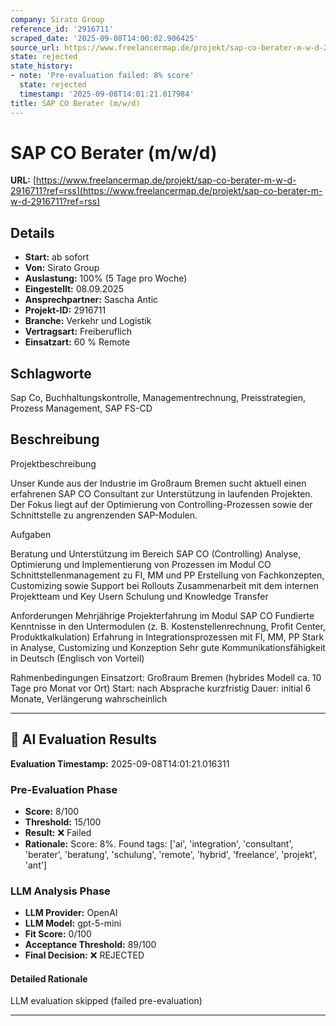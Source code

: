 ```yaml
---
company: Sirato Group
reference_id: '2916711'
scraped_date: '2025-09-08T14:00:02.906425'
source_url: https://www.freelancermap.de/projekt/sap-co-berater-m-w-d-2916711?ref=rss
state: rejected
state_history:
- note: 'Pre-evaluation failed: 8% score'
  state: rejected
  timestamp: '2025-09-08T14:01:21.017984'
title: SAP CO Berater (m/w/d)
---
```



# SAP CO Berater (m/w/d)
**URL:** [https://www.freelancermap.de/projekt/sap-co-berater-m-w-d-2916711?ref=rss](https://www.freelancermap.de/projekt/sap-co-berater-m-w-d-2916711?ref=rss)
## Details
- **Start:** ab sofort
- **Von:** Sirato Group
- **Auslastung:** 100% (5 Tage pro Woche)
- **Eingestellt:** 08.09.2025
- **Ansprechpartner:** Sascha Antic
- **Projekt-ID:** 2916711
- **Branche:** Verkehr und Logistik
- **Vertragsart:** Freiberuflich
- **Einsatzart:** 60
                                                % Remote

## Schlagworte
Sap Co, Buchhaltungskontrolle, Managementrechnung, Preisstrategien, Prozess Management, SAP FS-CD

## Beschreibung
Projektbeschreibung

Unser Kunde aus der Industrie im Großraum Bremen sucht aktuell einen erfahrenen SAP CO Consultant zur Unterstützung in laufenden Projekten. Der Fokus liegt auf der Optimierung von Controlling-Prozessen sowie der Schnittstelle zu angrenzenden SAP-Modulen.

Aufgaben

Beratung und Unterstützung im Bereich SAP CO (Controlling)
Analyse, Optimierung und Implementierung von Prozessen im Modul CO
Schnittstellenmanagement zu FI, MM und PP
Erstellung von Fachkonzepten, Customizing sowie Support bei Rollouts
Zusammenarbeit mit dem internen Projektteam und Key Usern
Schulung und Knowledge Transfer

Anforderungen
Mehrjährige Projekterfahrung im Modul SAP CO
Fundierte Kenntnisse in den Untermodulen (z. B. Kostenstellenrechnung, Profit Center, Produktkalkulation)
Erfahrung in Integrationsprozessen mit FI, MM, PP
Stark in Analyse, Customizing und Konzeption
Sehr gute Kommunikationsfähigkeit in Deutsch (Englisch von Vorteil)

Rahmenbedingungen
Einsatzort: Großraum Bremen (hybrides Modell ca. 10 Tage pro Monat vor Ort)
Start: nach Absprache kurzfristig
Dauer: initial 6 Monate, Verlängerung wahrscheinlich

---

## 🤖 AI Evaluation Results

**Evaluation Timestamp:** 2025-09-08T14:01:21.016311

### Pre-Evaluation Phase
- **Score:** 8/100
- **Threshold:** 15/100
- **Result:** ❌ Failed
- **Rationale:** Score: 8%. Found tags: ['ai', 'integration', 'consultant', 'berater', 'beratung', 'schulung', 'remote', 'hybrid', 'freelance', 'projekt', 'ant']

### LLM Analysis Phase
- **LLM Provider:** OpenAI
- **LLM Model:** gpt-5-mini
- **Fit Score:** 0/100
- **Acceptance Threshold:** 89/100
- **Final Decision:** ❌ REJECTED

#### Detailed Rationale
LLM evaluation skipped (failed pre-evaluation)

---
